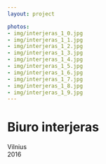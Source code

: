 ```yaml
---
layout: project

photos:
- img/interjeras_1_0.jpg
- img/interjeras_1_1.jpg
- img/interjeras_1_2.jpg
- img/interjeras_1_3.jpg
- img/interjeras_1_4.jpg
- img/interjeras_1_5.jpg
- img/interjeras_1_6.jpg
- img/interjeras_1_7.jpg
- img/interjeras_1_8.jpg
- img/interjeras_1_9.jpg
---
```

<h1>Biuro interjeras</h1>
<p>Vilnius<br/>2016</p>
